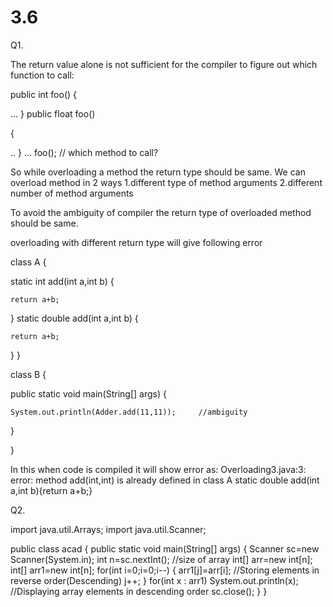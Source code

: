 # 3.6


Q1.

The return value alone is not sufficient for the compiler to figure out which function to call:

public int foo() 
{

  ...
} 
public float foo() 

{

  ..
} 
  ... 
foo();     // which method to call? 

So while overloading a method the return type should be same. We can overload method in 2 ways 
1.different type of method arguments 
2.different number of method arguments

To avoid the ambiguity of compiler the return type of overloaded method should be same.

overloading with different return type will give following error

class A
{ 

  static int add(int a,int b)
  {
  
    return a+b;
  } 
  static double add(int a,int b)
  {
  
    return a+b;
  } 
} 

class B
{

  public static void main(String[] args)
  { 
  
    System.out.println(Adder.add(11,11));     //ambiguity 
  }
  
} 

In this when code is compiled it will show error as: 
Overloading3.java:3: error: method add(int,int) is already defined in class A static double add(int a,int b){return a+b;}

Q2.

import java.util.Arrays; import java.util.Scanner;

public class acad { public static void main(String[] args) { Scanner sc=new Scanner(System.in); int n=sc.nextInt(); //size of array int[] arr=new int[n]; int[] arr1=new int[n]; for(int i=0;i=0;i--) { arr1[j]=arr[i]; //Storing elements in reverse order(Descending) j++; } for(int x : arr1) System.out.println(x); //Displaying array elements in descending order sc.close(); } }
